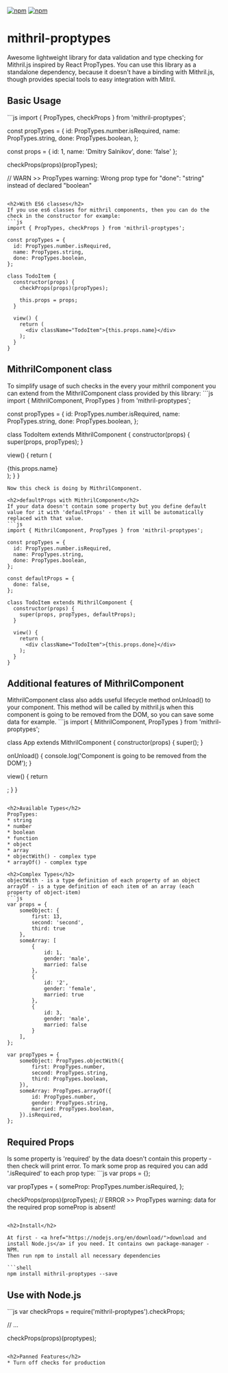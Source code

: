 [![npm](https://img.shields.io/badge/npm-v3.2.1-blue.svg)](https://www.npmjs.com/package/mithril-proptypes)
[![npm](https://img.shields.io/badge/usage-standalone%2Fmithril-green.svg)]()
# mithril-proptypes

Awesome lightweight library for data validation and type checking for Mithril.js inspired by React PropTypes.
You can use this library as a standalone dependency, because it doesn't have a binding with Mithril.js, though provides special tools to easy integration with Mitril.

<h2>Basic Usage</h2>
```js
import { PropTypes, checkProps } from 'mithril-proptypes';

const propTypes = {
  id: PropTypes.number.isRequired,
  name: PropTypes.string,
  done: PropTypes.boolean,
};

const props = {
  id: 1,
  name: 'Dmitry Salnikov',
  done: 'false'
};

checkProps(props)(propTypes);

// WARN >> PropTypes warning: Wrong prop type for "done": "string" instead of declared "boolean"

```

<h2>With ES6 classes</h2>
If you use es6 classes for mithril components, then you can do the check in the constructor for example:
```js
import { PropTypes, checkProps } from 'mithril-proptypes';

const propTypes = {
  id: PropTypes.number.isRequired,
  name: PropTypes.string,
  done: PropTypes.boolean,
};

class TodoItem {
  constructor(props) {
    checkProps(props)(propTypes);
    
    this.props = props;
  }
  
  view() {
    return (
      <div className="TodoItem">{this.props.name}</div>
    );
  }
}
```

<h2>MithrilComponent class</h2>
To simplify usage of such checks in the every your mithril component you can extend from the MithrilComponent class provided by this library:
```js
import { MithrilComponent, PropTypes } from 'mithril-proptypes';

const propTypes = {
  id: PropTypes.number.isRequired,
  name: PropTypes.string,
  done: PropTypes.boolean,
};

class TodoItem extends MithrilComponent {
  constructor(props) {
    super(props, propTypes);
  }
  
  view() {
    return (
      <div className="TodoItem">{this.props.name}</div>
    );
  }
}
```
Now this check is doing by MithrilComponent.

<h2>defaultProps with MithrilComponent</h2>
If your data doesn't contain some property but you define default value for it with 'defaultProps' - then it will be automatically replaced with that value.
```js
import { MithrilComponent, PropTypes } from 'mithril-proptypes';

const propTypes = {
  id: PropTypes.number.isRequired,
  name: PropTypes.string,
  done: PropTypes.boolean,
};

const defaultProps = {
  done: false,
};

class TodoItem extends MithrilComponent {
  constructor(props) {
    super(props, propTypes, defaultProps);
  }
  
  view() {
    return (
      <div className="TodoItem">{this.props.done}</div>
    );
  }
}
```

<h2>Additional features of MithrilComponent</h2>
MithrilComponent class also adds useful lifecycle method onUnload() to your component.
This method will be called by mithril.js when this component is going to be removed from the DOM, so you can save some data for example. 
```js
import { MithrilComponent, PropTypes } from 'mithril-proptypes';

class App extends MithrilComponent {
  constructor(props) {
    super();
  }
  
  onUnload() {
    console.log('Component is going to be removed from the DOM');
  }
  
  view() {
    return <div className="App"></div>;
  }
}
```

<h2>Available Types</h2>
PropTypes:
* string
* number
* boolean
* function
* object
* array
* objectWith() - complex type
* arrayOf() - complex type

<h2>Complex Types</h2>
objectWith - is a type definition of each property of an object
arrayOf - is a type definition of each item of an array (each  property of object-item)
```js
var props = {
    someObject: {
        first: 13,
        second: 'second',
        third: true
    },
    someArray: [
        {
            id: 1,
            gender: 'male',
            married: false
        },
        {
            id: '2',
            gender: 'female',
            married: true
        },
        {
            id: 3,
            gender: 'male',
            married: false
        }
    ],
};

var propTypes = {
    someObject: PropTypes.objectWith({
        first: PropTypes.number,
        second: PropTypes.string,
        third: PropTypes.boolean,
    }),
    someArray: PropTypes.arrayOf({
        id: PropTypes.number,
        gender: PropTypes.string,
        married: PropTypes.boolean,
    }).isRequired,
};

```

<h2>Required Props</h2>
Is some property is 'required' by the data doesn't contain this property - then check will print error.
To mark some prop as required you can add '.isRequired' to each prop type:
```js
var props = {};

var propTypes = {
    someProp: PropTypes.number.isRequired,
};

checkProps(props)(propTypes);
// ERROR >> PropTypes warning: data for the required prop someProp is absent!

```

<h2>Install</h2>

At first - <a href="https://nodejs.org/en/download/">download and install Node.js</a> if you need. It contains own package-manager - NPM.
Then run npm to install all necessary dependencies

```shell
npm install mithril-proptypes --save
```

<h2>Use with Node.js</h2>
```js
var checkProps = require('mithril-proptypes').checkProps;

// ...

checkProps(props)(proptypes);
```

<h2>Panned Features</h2>
* Turn off checks for production

